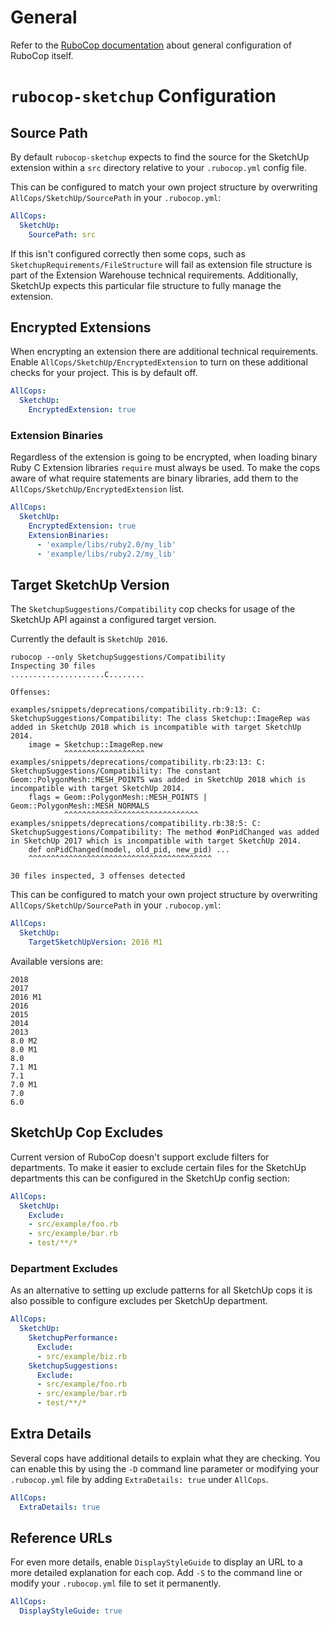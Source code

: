 # General

Refer to the [RuboCop documentation](https://github.com/rubocop-hq/rubocop/blob/master/manual/configuration.md) about general configuration of RuboCop itself.

# `rubocop-sketchup` Configuration

## Source Path

By default `rubocop-sketchup` expects to find the source for the SketchUp extension within a `src` directory relative to your `.rubocop.yml` config file.

This can be configured to match your own project structure by overwriting `AllCops/SketchUp/SourcePath` in your `.rubocop.yml`:

```yml
AllCops:
  SketchUp:
    SourcePath: src
```

If this isn't configured correctly then some cops, such as `SketchupRequirements/FileStructure` will fail as extension file structure is part of the Extension Warehouse technical requirements. Additionally, SketchUp expects this particular file structure to fully manage the extension.

## Encrypted Extensions

When encrypting an extension there are additional technical requirements.
Enable `AllCops/SketchUp/EncryptedExtension` to turn on these additional checks
for your project. This is by default off.

```yml
AllCops:
  SketchUp:
    EncryptedExtension: true
```

### Extension Binaries

Regardless of the extension is going to be encrypted, when loading binary
Ruby C Extension libraries `require` must always be used. To make the cops
aware of what require statements are binary libraries, add them to the
`AllCops/SketchUp/EncryptedExtension` list.

```yml
AllCops:
  SketchUp:
    EncryptedExtension: true
    ExtensionBinaries:
      - 'example/libs/ruby2.0/my_lib'
      - 'example/libs/ruby2.2/my_lib'
```

## Target SketchUp Version

The `SketchupSuggestions/Compatibility` cop checks for usage of the SketchUp API against a configured target version.

Currently the default is `SketchUp 2016`.

```
rubocop --only SketchupSuggestions/Compatibility
Inspecting 30 files
.....................C........

Offenses:

examples/snippets/deprecations/compatibility.rb:9:13: C: SketchupSuggestions/Compatibility: The class Sketchup::ImageRep was added in SketchUp 2018 which is incompatible with target SketchUp 2014.
    image = Sketchup::ImageRep.new
            ^^^^^^^^^^^^^^^^^^
examples/snippets/deprecations/compatibility.rb:23:13: C: SketchupSuggestions/Compatibility: The constant Geom::PolygonMesh::MESH_POINTS was added in SketchUp 2018 which is incompatible with target SketchUp 2014.
    flags = Geom::PolygonMesh::MESH_POINTS | Geom::PolygonMesh::MESH_NORMALS
            ^^^^^^^^^^^^^^^^^^^^^^^^^^^^^^
examples/snippets/deprecations/compatibility.rb:38:5: C: SketchupSuggestions/Compatibility: The method #onPidChanged was added in SketchUp 2017 which is incompatible with target SketchUp 2014.
    def onPidChanged(model, old_pid, new_pid) ...
    ^^^^^^^^^^^^^^^^^^^^^^^^^^^^^^^^^^^^^^^^^

30 files inspected, 3 offenses detected
```

This can be configured to match your own project structure by overwriting `AllCops/SketchUp/SourcePath` in your `.rubocop.yml`:

```yml
AllCops:
  SketchUp:
    TargetSketchUpVersion: 2016 M1
```

Available versions are:

```
2018
2017
2016 M1
2016
2015
2014
2013
8.0 M2
8.0 M1
8.0
7.1 M1
7.1
7.0 M1
7.0
6.0
```

## SketchUp Cop Excludes

Current version of RuboCop doesn't support exclude filters for departments. To make it easier to exclude certain files for the SketchUp departments this can be configured in the SketchUp config section:

```yml
AllCops:
  SketchUp:
    Exclude:
    - src/example/foo.rb
    - src/example/bar.rb
    - test/**/*
```

### Department Excludes

As an alternative to setting up exclude patterns for all SketchUp cops it is also possible to configure excludes per SketchUp department.

```yml
AllCops:
  SketchUp:
    SketchupPerformance:
      Exclude:
      - src/example/biz.rb
    SketchupSuggestions:
      Exclude:
      - src/example/foo.rb
      - src/example/bar.rb
      - test/**/*
```

## Extra Details

Several cops have additional details to explain what they are checking. You can
enable this by using the `-D` command line parameter or modifying your
`.rubocop.yml` file by adding `ExtraDetails: true` under `AllCops`.

```yml
AllCops:
  ExtraDetails: true
```

## Reference URLs

For even more details, enable `DisplayStyleGuide` to display an URL to a more
detailed explanation for each cop. Add `-S` to the command line or modify
your `.rubocop.yml` file to set it permanently.

```yml
AllCops:
  DisplayStyleGuide: true
```
